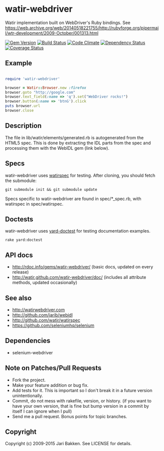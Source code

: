 watir-webdriver
===============

Watir implementation built on WebDriver's Ruby bindings.
See https://web.archive.org/web/20140518221755/http://rubyforge.org/pipermail/wtr-development/2009-October/001313.html

[![Gem Version](https://badge.fury.io/rb/watir-webdriver.svg)](http://badge.fury.io/rb/watir-webdriver)
[![Build Status](https://travis-ci.org/watir/watir-webdriver.svg?branch=master)](https://travis-ci.org/watir/watir-webdriver)
[![Code Climate](https://codeclimate.com/github/watir/watir-webdriver.svg)](https://codeclimate.com/github/watir/watir-webdriver)
[![Dependency Status](https://gemnasium.com/watir/watir-webdriver.svg)](https://gemnasium.com/watir/watir-webdriver)
[![Coverage Status](https://coveralls.io/repos/watir/watir-webdriver/badge.svg?branch=master)](https://coveralls.io/r/watir/watir-webdriver)

Example
-------
```ruby

require 'watir-webdriver'

browser = Watir::Browser.new :firefox
browser.goto "http://google.com"
browser.text_field(:name => 'q').set("WebDriver rocks!")
browser.button(:name => 'btnG').click
puts browser.url
browser.close
```

Description
-----------

The file in lib/watir/elements/generated.rb is autogenerated from the HTML5 spec. This is done by extracting the IDL parts from the spec and processing them with the WebIDL gem (link below).

Specs
-----

watir-webdriver uses [watirspec](http://github.com/watir/watirspec) for testing. After cloning, you should fetch the submodule:

    git submodule init && git submodule update

Specs specific to watir-webdriver are found in spec/*_spec.rb, with watirspec in spec/watirspec.

Doctests
--------

watir-webdriver uses [yard-doctest](https://github.com/p0deje/yard-doctest) for testing documentation examples.

    rake yard:doctest

API docs
--------

* http://rdoc.info/gems/watir-webdriver/ (basic docs, updated on every release)
* http://watir.github.com/watir-webdriver/doc/ (includes all attribute methods, updated occasionally)

See also
--------

* http://watirwebdriver.com
* http://github.com/jarib/webidl
* http://github.com/watir/watirspec
* https://github.com/seleniumhq/selenium

Dependencies
------------

* selenium-webdriver

Note on Patches/Pull Requests
-----------------------------

* Fork the project.
* Make your feature addition or bug fix.
* Add tests for it. This is important so I don't break it in a
  future version unintentionally.
* Commit, do not mess with rakefile, version, or history.
  (if you want to have your own version, that is fine but bump version in a commit by itself I can ignore when I pull)
* Send me a pull request. Bonus points for topic branches.

Copyright
---------

Copyright (c) 2009-2015 Jari Bakken. See LICENSE for details.

